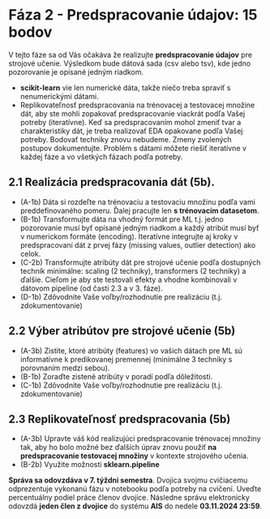 # Fáza 2 - Predspracovanie údajov: 15 bodov
V tejto fáze sa od Vás očakáva že realizujte **predspracovanie údajov** pre strojové učenie. Výsledkom bude dátová sada (csv alebo tsv), kde jedno pozorovanie je opísané jedným riadkom.
- **scikit-learn** vie len numerické dáta, takže niečo treba spraviť s nenumerickými dátami.
- Replikovateľnosť predspracovania na trénovacej a testovacej množine dát, aby ste mohli zopakovať predspracovanie viackrát podľa Vašej potreby (iteratívne).
Keď sa predspracovaním mohol zmeniť tvar a charakteristiky dát, je treba realizovať EDA opakovane podľa Vašej potreby. Bodovať techniky znovu nebudeme. Zmeny zvolených postupov dokumentujte. Problém s dátami môžete riešiť iteratívne v každej fáze a vo všetkých fázach podľa potreby.
## 2.1 Realizácia predspracovania dát (5b).
- (A-1b) Dáta si rozdeľte na trénovaciu a testovaciu množinu podľa vami preddefinovaného pomeru. Ďalej pracujte len **s trénovacím datasetom**.
- (B-1b) Transformujte dáta na vhodný formát pre ML t.j. jedno pozorovanie musí byť opísané jedným riadkom a každý atribút musí byť v numerickom formáte (encoding). Iteratívne integrujte aj kroky v predspracovaní dát z prvej fázy (missing values, outlier detection) ako celok. 
- (C-2b) Transformujte atribúty dát pre strojové učenie podľa dostupných techník minimálne: scaling (2 techniky), transformers (2 techniky) a ďalšie. Cieľom je aby ste testovali efekty a vhodne kombinovali v dátovom pipeline (od časti 2.3 a v 3. fáze). 
- (D-1b) Zdôvodnite Vaše voľby/rozhodnutie pre realizáciu (t.j. zdokumentovanie)
## 2.2 Výber atribútov pre strojové učenie (5b)
- (A-3b) Zistite, ktoré atribúty (features) vo vašich dátach pre ML sú informatívne k predikovanej premennej (minimálne 3 techniky s porovnaním medzi sebou). 
- (B-1b) Zoraďte zistené atribúty v poradí podľa dôležitosti. 
- (C-1b) Zdôvodnite Vaše voľby/rozhodnutie pre realizáciu (t.j. zdokumentovanie)
## 2.3 Replikovateľnosť predspracovania (5b)
- (A-3b) Upravte váš kód realizujúci predspracovanie trénovacej množiny tak, aby ho bolo možné bez ďalších úprav znovu použiť **na predspracovanie testovacej množiny** v kontexte strojového učenia.
- (B-2b) Využite možnosti **sklearn.pipeline**

**Správa sa odovzdáva v 7. týždni semestra**. Dvojica svojmu cvičiacemu odprezentuje vykonanú fázu v notebooku podľa potreby na cvičení. Uveďte percentuálny podiel práce členov dvojice. Následne správu elektronicky odovzdá **jeden člen z dvojice** do systému **AIS** do nedele **03.11.2024 23:59**.
